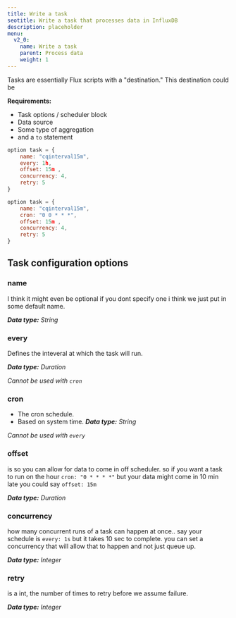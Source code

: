 ```yaml
---
title: Write a task
seotitle: Write a task that processes data in InfluxDB
description: placeholder
menu:
  v2_0:
    name: Write a task
    parent: Process data
    weight: 1
---
```


Tasks are essentially Flux scripts with a "destination."
This destination could be


**Requirements:**

- Task options / scheduler block
- Data source
- Some type of aggregation
- and a `to` statement

```js
option task = {
    name: "cqinterval15m",
    every: 1h,
    offset: 15m ,
    concurrency: 4,
    retry: 5
}
```

```js
option task = {
    name: "cqinterval15m",
    cron: "0 0 * * *",
    offset: 15m ,
    concurrency: 4,
    retry: 5
}
```

## Task configuration options

### name
I think it might even be optional
if you dont specify one i think we just put in some default name.

_**Data type:** String_

### every
Defines the inteveral at which the task will run.

_**Data type:** Duration_

_Cannot be used with `cron`_

### cron
- The cron schedule.
- Based on system time.
_**Data type:** String_

_Cannot be used with `every`_

### offset
is so you can allow for data to come in off scheduler. so if you want a task to run on the hour `cron: "0 * * * *"` but your data might come in 10 min late you could say `offset: 15m`

_**Data type:** Duration_

### concurrency
how many concurrent runs of a task can happen at once.. say your schedule is `every: 1s` but it takes 10 sec to complete. you can set a concurrency that will allow that to happen and not just queue up.

_**Data type:** Integer_

### retry
is a int, the number of times to retry before we assume failure.

_**Data type:** Integer_
